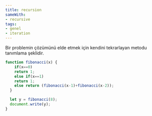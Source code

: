 ```yaml
---
title: recursion
sameWith:
- recursive
tags:
- genel
- iteration
---
```


Bir problemin çözümünü elde etmek için kendini tekrarlayan metodu tanımlama şeklidir.

```js
function fibonacci(x) {
    if(x==0)
    return 1;
    else if(x==1)
    return 1;
    else return (fibonacci(x-1)+fibonacci(x-2));
  }

  let y = fibonacci(8);
  document.write(y);
}
```
